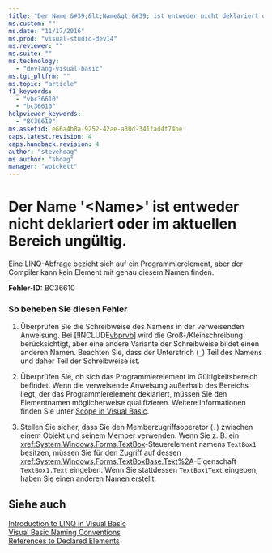```yaml
---
title: "Der Name &#39;&lt;Name&gt;&#39; ist entweder nicht deklariert oder im aktuellen Bereich ung&#252;ltig. | Microsoft Docs"
ms.custom: ""
ms.date: "11/17/2016"
ms.prod: "visual-studio-dev14"
ms.reviewer: ""
ms.suite: ""
ms.technology: 
  - "devlang-visual-basic"
ms.tgt_pltfrm: ""
ms.topic: "article"
f1_keywords: 
  - "vbc36610"
  - "bc36610"
helpviewer_keywords: 
  - "BC36610"
ms.assetid: e66a4b8a-9252-42ae-a30d-341fad4f74be
caps.latest.revision: 4
caps.handback.revision: 4
author: "stevehoag"
ms.author: "shoag"
manager: "wpickett"
---
```

# Der Name &#39;&lt;Name&gt;&#39; ist entweder nicht deklariert oder im aktuellen Bereich ung&#252;ltig.
Eine LINQ\-Abfrage bezieht sich auf ein Programmierelement, aber der Compiler kann kein Element mit genau diesem Namen finden.  
  
 **Fehler\-ID:** BC36610  
  
### So beheben Sie diesen Fehler  
  
1.  Überprüfen Sie die Schreibweise des Namens in der verweisenden Anweisung. Bei [!INCLUDE[vbprvb](../../csharp/programming-guide/concepts/linq/includes/vbprvb_md.md)] wird die Groß\-\/Kleinschreibung berücksichtigt, aber eine andere Variante der Schreibweise bildet einen anderen Namen. Beachten Sie, dass der Unterstrich \(`_`\) Teil des Namens und daher Teil der Schreibweise ist.  
  
2.  Überprüfen Sie, ob sich das Programmierelement im Gültigkeitsbereich befindet. Wenn die verweisende Anweisung außerhalb des Bereichs liegt, der das Programmierelement deklariert, müssen Sie den Elementnamen möglicherweise qualifizieren. Weitere Informationen finden Sie unter [Scope in Visual Basic](../../visual-basic/programming-guide/language-features/declared-elements/scope.md).  
  
3.  Stellen Sie sicher, dass Sie den Memberzugriffsoperator \(`.`\) zwischen einem Objekt und seinem Member verwenden. Wenn Sie z. B. ein <xref:System.Windows.Forms.TextBox>\-Steuerelement namens `TextBox1` besitzen, müssen Sie für den Zugriff auf dessen <xref:System.Windows.Forms.TextBoxBase.Text%2A>\-Eigenschaft `TextBox1.Text` eingeben. Wenn Sie stattdessen `TextBox1Text` eingeben, haben Sie einen anderen Namen erstellt.  
  
## Siehe auch  
 [Introduction to LINQ in Visual Basic](../../visual-basic/programming-guide/language-features/linq/introduction-to-linq.md)   
 [Visual Basic Naming Conventions](../../visual-basic/programming-guide/program-structure/naming-conventions.md)   
 [References to Declared Elements](../../visual-basic/programming-guide/language-features/declared-elements/references-to-declared-elements.md)
